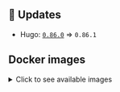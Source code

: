 ## :heartbeat: Updates

* Hugo: [`0.86.0`](https://github.com/klakegg/docker-hugo/releases/tag/0.86.0) => `0.86.1`


## Docker images

<details>
<summary>Click to see available images</summary>

This release is available from Docker Hub as project `klakegg/hugo` with the following tags:

| Alias tags                   | Version specific tags                      |
| ---------------------------- | ------------------------------------------ |
| `busybox`, `latest`          | `0.86.1-busybox`, `0.86.1`                     |
| `busybox-ci`, `ci`           | `0.86.1-busybox-ci`, `0.86.1-ci`               |
| `busybox-onbuild`, `onbuild` | `0.86.1-busybox-onbuild`, `0.86.1-onbuild`     |
| `alpine`                     | `0.86.1-alpine`                              |
| `alpine-ci`                  | `0.86.1-alpine-ci`                           |
| `alpine-onbuild`             | `0.86.1-alpine-onbuild`                      |
| `asciidoctor`                | `0.86.1-asciidoctor`                         |
| `asciidoctor-ci`             | `0.86.1-asciidoctor-ci`                      |
| `asciidoctor-onbuild`        | `0.86.1-asciidoctor-onbuild`                 |
| `pandoc`                     | `0.86.1-pandoc`                              |
| `pandoc-ci`                  | `0.86.1-pandoc-ci`                           |
| `pandoc-onbuild`             | `0.86.1-pandoc-onbuild`                      |
| `ext-alpine`                 | `0.86.1-ext-alpine`                          |
| `ext-alpine-ci`              | `0.86.1-ext-alpine-ci`                       |
| `ext-alpine-onbuild`         | `0.86.1-ext-alpine-onbuild`                  |
| `ext-asciidoctor`            | `0.86.1-ext-asciidoctor`                     |
| `ext-asciidoctor-ci`         | `0.86.1-ext-asciidoctor-ci`                  |
| `ext-asciidoctor-onbuild`    | `0.86.1-ext-asciidoctor-onbuild`             |
| `ext-pandoc`                 | `0.86.1-ext-pandoc`                          |
| `ext-pandoc-ci`              | `0.86.1-ext-pandoc-ci`                       |
| `ext-pandoc-onbuild`         | `0.86.1-ext-pandoc-onbuild`                  |
| `debian`                     | `0.86.1-debian`                              |
| `debian-ci`                  | `0.86.1-debian-ci`                           |
| `debian-onbuild`             | `0.86.1-debian-onbuild`                      |
| `ext-debian`, `ext`, `latest-ext` | `0.86.1-ext-debian`, `0.86.1-ext`         |
| `ext-debian-ci`, `ext-ci`    | `0.86.1-ext-debian-ci`, `0.86.1-ext-ci`        |
| `ext-debian-onbuild`, `ext-onbuild` | `0.86.1-ext-debian-onbuild`, `0.86.1-ext-onbuild` |
| `ubuntu`                     | `0.86.1-ubuntu`                            |
| `ubuntu-ci`                  | `0.86.1-ubuntu-ci`                         |
| `ubuntu-onbuild`             | `0.86.1-ubuntu-onbuild`                    |
| `ext-ubuntu`                 | `0.86.1-ext-ubuntu`                        |
| `ext-ubuntu-ci`              | `0.86.1-ext-ubuntu-ci`                     |
| `ext-ubuntu-onbuild`         | `0.86.1-ext-ubuntu-onbuild`                |
</details>